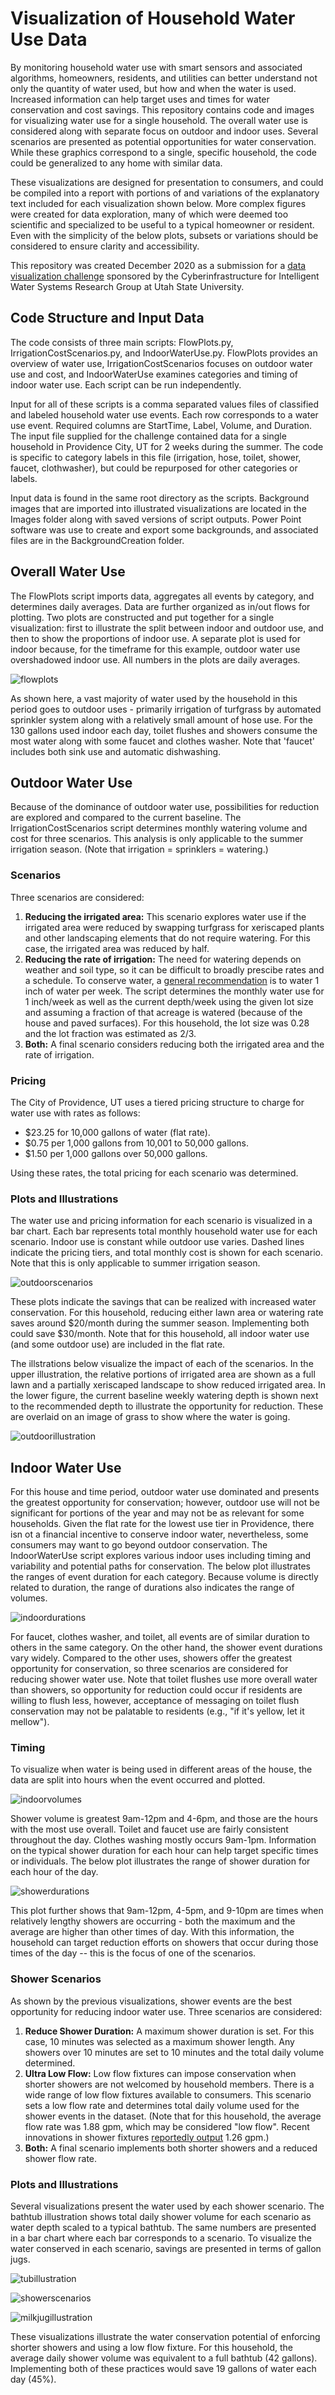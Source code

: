 # Visualization of Household Water Use Data

By monitoring household water use with smart sensors and associated algorithms, homeowners, residents, and utilities can better understand not only the quantity of water used, but how and when the water is used. Increased information can help target uses and times for water conservation and cost savings. This repository contains code and images for visualizing water use for a single household. The overall water use is considered along with separate focus on outdoor and indoor uses. Several scenarios are presented as potential opportunities for water conservation. While these graphics correspond to a single, specific household, the code could be generalized to any home with similar data.

These visualizations are designed for presentation to consumers, and could be compiled into a report with portions of and variations of the explanatory text included for each visualization shown below. More complex figures were created for data exploration, many of which were deemed too scientific and specialized to be useful to a typical homeowner or resident. Even with the simplicity of the below plots, subsets or variations should be considered to ensure clarity and accessibility.

This repository was created December 2020 as a submission for a [data visualization challenge](https://github.com/UCHIC/CIWS-VisChallenge/) sponsored by the Cyberinfrastructure for Intelligent Water Systems Research Group at Utah State University.

## Code Structure and Input Data
The code consists of three main scripts: FlowPlots.py, IrrigationCostScenarios.py, and IndoorWaterUse.py. FlowPlots provides an overview of water use, IrrigationCostScenarios focuses on outdoor water use and cost, and IndoorWaterUse examines categories and timing of indoor water use. Each script can be run independently.

Input for all of these scripts is a comma separated values files of classified and labeled household water use events. Each row corresponds to a water use event. Required columns are StartTime, Label, Volume, and Duration. The input file supplied for the challenge contained data for a single household in Providence City, UT for 2 weeks during the summer. The code is specific to category labels in this file (irrigation, hose, toilet, shower, faucet, clothwasher), but could be repurposed for other categories or labels.

Input data is found in the same root directory as the scripts. Background images that are imported into illustrated visualizations are located in the Images folder along with saved versions of script outputs. Power Point software was use to create and export some backgrounds, and associated files are in the BackgroundCreation folder.

## Overall Water Use
The FlowPlots script imports data, aggregates all events by category, and determines daily averages. Data are further organized as in/out flows for plotting. Two plots are constructed and put together for a single visualization: first to illustrate the split between indoor and outdoor use, and then to show the proportions of indoor use. A separate plot is used for indoor because, for the timeframe for this example, outdoor water use overshadowed indoor use. All numbers in the plots are daily averages.

![flowplots](Images/flowplots.png)

As shown here, a vast majority of water used by the household in this period goes to outdoor uses - primarily irrigation of turfgrass by automated sprinkler system along with a relatively small amount of hose use. For the 130 gallons used indoor each day, toilet flushes and showers consume the most water along with some faucet and clothes washer. Note that 'faucet' includes both sink use and automatic dishwashing.

## Outdoor Water Use
Because of the dominance of outdoor water use, possibilities for reduction are explored and compared to the current baseline. The IrrigationCostScenarios script determines monthly watering volume and cost for three scenarios. This analysis is only applicable to the summer irrigation season. (Note that irrigation = sprinklers = watering.)

### Scenarios
Three scenarios are considered:
1. **Reducing the irrigated area:** This scenario explores water use if the irrigated area were reduced by swapping turfgrass for xeriscaped plants and other landscaping elements that do not require watering. For this case, the irrigated area was reduced by half.
2. **Reducing the rate of irrigation:** The need for watering depends on weather and soil type, so it can be difficult to broadly prescibe rates and a schedule. To conserve water, a [general recommendation](https://www.lowes.com/n/how-to/watering-tips) is to water 1 inch of water per week. The script determines the monthly water use for 1 inch/week as well as the current depth/week using the given lot size and assuming a fraction of that acreage is watered (because of the house and paved surfaces). For this household, the lot size was 0.28 and the lot fraction was estimated as 2/3.
3. **Both:** A final scenario considers reducing both the irrigated area and the rate of irrigation.

### Pricing
The City of Providence, UT uses a tiered pricing structure to charge for water use with rates as follows: 
- $23.25 for 10,000 gallons of water (flat rate).
- $0.75 per 1,000 gallons from 10,001 to 50,000 gallons.
- $1.50 per 1,000 gallons over 50,000 gallons.

Using these rates, the total pricing for each scenario was determined.

### Plots and Illustrations
The water use and pricing information for each scenario is visualized in a bar chart. Each bar represents total monthly household water use for each scenario. Indoor use is constant while outdoor use varies. Dashed lines indicate the pricing tiers, and total monthly cost is shown for each scenario. Note that this is only applicable to summer irrigation season.

![outdoorscenarios](Images/outdoor_scenarios.png)

These plots indicate the savings that can be realized with increased water conservation. For this household, reducing either lawn area or watering rate saves around $20/month during the summer season. Implementing both could save $30/month. Note that for this household, all indoor water use (and some outdoor use) are included in the flat rate.

 The illstrations below visualize the impact of each of the scenarios. In the upper illustration, the relative portions of irrigated area are shown as a full lawn and a partially xeriscaped landscape to show reduced irrigated area. In the lower figure, the current baseline weekly watering depth is shown next to the recommended depth to illustrate the opportunity for reduction. These are overlaid on an image of grass to show where the water is going.
 
 ![outdoorillustration](Images/outdoor_illustration.png)
 
 ## Indoor Water Use
For this house and time period, outdoor water use dominated and presents the greatest opportunity for conservation; however, outdoor use will not be significant for portions of the year and may not be as relevant for some households. Given the flat rate for the lowest use tier in Providence, there isn ot a financial incentive to conserve indoor water, nevertheless, some consumers may want to go beyond outdoor conservation. The IndoorWaterUse script explores various indoor uses including timing and variability and potential paths for conservation. The below plot illustrates the ranges of event duration for each category. Because volume is directly related to duration, the range of durations also indicates the range of volumes. 

![indoordurations](Images/indoor_durations.png)

For faucet, clothes washer, and toilet, all events are of similar duration to others in the same category. On the other hand, the shower event durations vary widely. Compared to the other uses, showers offer the greatest opportunity for conservation, so three scenarios are considered for reducing shower water use. Note that toilet flushes use more overall water than showers, so opportunity for reduction could occur if residents are willing to flush less, however, acceptance of messaging on toilet flush conservation may not be palatable to residents (e.g., "if it's yellow, let it mellow").

### Timing
To visualize when water is being used in different areas of the house, the data are split into hours when the event occurred and plotted.

![indoorvolumes](Images/indoor_volumes.png)

Shower volume is greatest 9am-12pm and 4-6pm, and those are the hours with the most use overall. Toilet and faucet use are fairly consistent throughout the day. Clothes washing mostly occurs 9am-1pm. Information on the typical shower duration for each hour can help target specific times or individuals. The below plot illustrates the range of shower duration for each hour of the day.

![showerdurations](Images/shower_durations.png)

This plot further shows that 9am-12pm, 4-5pm, and 9-10pm are times when relatively lengthy showers are occurring - both the maximum and the average are higher than other times of day. With this information, the household can target reduction efforts on showers that occur during those times of the day -- this is the focus of one of the scenarios.

### Shower Scenarios
As shown by the previous visualizations, shower events are the best opportunity for reducing indoor water use. Three scenarios are considered:
1. **Reduce Shower Duration:** A maximum shower duration is set. For this case, 10 minutes was selected as a maximum shower length. Any showers over 10 minutes are set to 10 minutes and the total daily volume determined.
2. **Ultra Low Flow:** Low flow fixtures can impose conservation when shorter showers are not welcomed by household members. There is a wide range of low flow fixtures available to consumers. This scenario sets a low flow rate and determines total daily volume used for the shower events in the dataset. (Note that for this household, the average flow rate was 1.88 gpm, which may be considered "low flow". Recent innovations in shower fixtures [reportedly output](https://nebia.com/collections) 1.26 gpm.)
3. **Both:** A final scenario implements both shorter showers and a reduced shower flow rate. 

### Plots and Illustrations
Several visualizations present the water used by each shower scenario. The bathtub illustration shows total daily shower volume for each scenario as water depth scaled to a typical bathtub. The same numbers are presented in a bar chart where each bar corresponds to a scenario. To visualize the water conserved in each scenario, savings are presented in terms of gallon jugs.

![tubillustration](Images/tub_illustration.png)

![showerscenarios](Images/shower_scenarios.png)

![milkjugillustration](Images/milkjug_illustration.png)

These visualizations illustrate the water conservation potential of enforcing shorter showers and using a low flow fixture. For this household, the average daily shower volume was equivalent to a full bathtub (42 gallons). Implementing both of these practices would save 19 gallons of water each day (45%).
